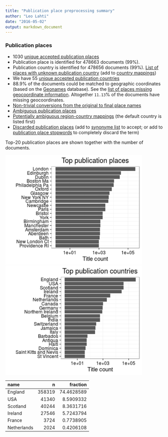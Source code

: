 ```yaml
---
title: "Publication place preprocessing summary"
author: "Leo Lahti"
date: "2016-05-02"
output: markdown_document
---
```


### Publication places

 * 1030 [unique accepted publication places](output.tables/publication_place_accepted.csv)
 * Publication place is identified for 478663 documents (99%). 
 * Publication country is identified for 478656 documents (99%). [List of places with unknown publication country](output.tables/publication_place_missingcountry.csv) (add to [country mappings](https://github.com/rOpenGov/bibliographica/blob/master/inst/extdata/reg2country.csv))
 * We have 55 [unique accepted publication countries](output.tables/country_accepted.csv)
 * 88.9% of the documents could be matched to geographic coordinates (based on the [Geonames](http://download.geonames.org/export/dump/) database). See the [list of places missing geocoordinate information](output.tables/absentgeocoordinates.csv). Altogether ``11.13``% of the documents have missing geocoordinates.
 * [Non-trivial conversions from the original to final place names](output.tables/publication_place_conversion_nontrivial.csv)
 * [Ambiguous publication places](output.tables/publication_place_ambiguous.csv)
 * [Potentially ambiguous region-country mappings](output.tables/publication_country_ambiguous.csv) (the default country is listed first)
 * [Discarded publication places](output.tables/publication_place_discarded.csv) (add to [synonyme list](https://github.com/rOpenGov/bibliographica/blob/master/inst/extdata/PublicationPlaceSynonymes.csv) to accept; or add to [publication place stopwords](https://github.com/rOpenGov/bibliographica/blob/master/inst/extdata/stopwords_for_place.csv) to completely discard the term)

Top-20 publication places are shown together with the number of documents.

<img src="figure/summaryplace-1.png" title="plot of chunk summaryplace" alt="plot of chunk summaryplace" width="430px" /><img src="figure/summaryplace-2.png" title="plot of chunk summaryplace" alt="plot of chunk summaryplace" width="430px" />



|name        |      n|   fraction|
|:-----------|------:|----------:|
|England     | 358319| 74.4628589|
|USA         |  41340|  8.5909332|
|Scotland    |  40244|  8.3631716|
|Ireland     |  27546|  5.7243794|
|France      |   3724|  0.7738905|
|Netherlands |   2024|  0.4206108|
